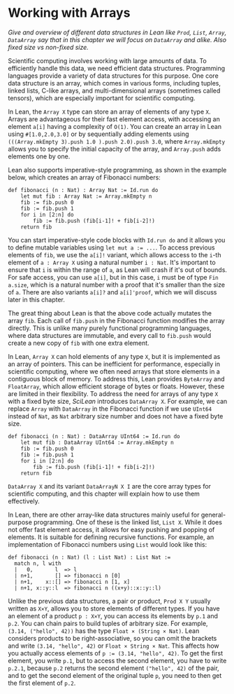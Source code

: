 # Working with Arrays

*Give and overview of different data structures in Lean like `Prod`, `List`, `Array`, `DataArray` say that in this chapter we will focus on `DataArray` and alike. Also fixed size vs non-fixed size.*

Scientific computing involves working with large amounts of data. To efficiently handle this data, we need efficient data structures. Programming languages provide a variety of data structures for this purpose. One core data structure is an array, which comes in various forms, including tuples, linked lists, C-like arrays, and multi-dimensional arrays (sometimes called tensors), which are especially important for scientific computing.

In Lean, the `Array X` type can store an array of elements of any type `X`. Arrays are advantageous for their fast element access, with accessing an element `a[i]` having a complexity of `O(1)`. You can create an array in Lean using `#[1.0,2.0,3.0]` or by sequentially adding elements using `(((Array.mkEmpty 3).push 1.0 ).push 2.0).push 3.0`, where `Array.mkEmpty` allows you to specify the initial capacity of the array, and `Array.push` adds elements one by one.

Lean also supports imperative-style programming, as shown in the example below, which creates an array of Fibonacci numbers:

```lean
def fibonacci (n : Nat) : Array Nat := Id.run do
    let mut fib : Array Nat := Array.mkEmpty n
    fib := fib.push 0
    fib := fib.push 1
    for i in [2:n] do
        fib := fib.push (fib[i-1]! + fib[i-2]!)
    return fib
```

You can start imperative-style code blocks with `Id.run do` and it allows you to define mutable variables using `let mut a := ...`. To access previous elements of `fib`, we use the `a[i]!` variant, which allows access to the `i`-th element of `a : Array X` using a natural number `i : Nat`. It's important to ensure that `i` is within the range of `a`, as Lean will crash if it's out of bounds. For safe access, you can use `a[i]`, but in this case, `i` must be of type `Fin a.size`, which is a natural number with a proof that it's smaller than the size of `a`. There are also variants `a[i]?` and `a[i]'proof`, which we will discuss later in this chapter.


The great thing about Lean is that the above code actually mutates the array `fib`. Each call of `fib.push` in the Fibonacci function modifies the array directly. This is unlike many purely functional programming languages, where data structures are immutable, and every call to `fib.push` would create a new copy of `fib` with one extra element.

In Lean, `Array X` can hold elements of any type `X`, but it is implemented as an array of pointers. This can be inefficient for performance, especially in scientific computing, where we often need arrays that store elements in a contiguous block of memory. To address this, Lean provides `ByteArray` and `FloatArray`, which allow efficient storage of bytes or floats. However, these are limited in their flexibility. To address the need for arrays of any type `X` with a fixed byte size, *SciLean* introduces `DataArray X`. For example, we can replace `Array` with `DataArray` in the Fibonacci function if we use `UInt64` instead of `Nat`, as `Nat` arbitrary size number and does not have a fixed byte size.

```lean
def fibonacci (n : Nat) : DataArray UInt64 := Id.run do
    let mut fib : DataArray UInt64 := Array.mkEmpty n
    fib := fib.push 0
    fib := fib.push 1
    for i in [2:n] do
        fib := fib.push (fib[i-1]! + fib[i-2]!)
    return fib
```

`DataArray X` and its variant `DataArrayN X I` are the core array types for scientific computing, and this chapter will explain how to use them effectively.

In Lean, there are other array-like data structures mainly useful for general-purpose programming. One of these is the linked list, `List X`. While it does not offer fast element access, it allows for easy pushing and popping of elements. It is suitable for defining recursive functions. For example, an implementation of Fibonacci numbers using `List` would look like this:

```lean
def fibonacci (n : Nat) (l : List Nat) : List Nat :=
  match n, l with
  |   0,       l  => l
  | n+1,       [] => fibonacci n [0]
  | n+1,    x::[] => fibonacci n [1, x]
  | n+1, x::y::l  => fibonacci n ((x+y)::x::y::l)
```

Unlike the previous data structures, a pair or product, `Prod X Y` usually written as `X×Y`, allows you to store elements of different types. If you have an element of a product `p : X×Y`, you can access its elements by `p.1` and `p.2`. You can chain pairs to build tuples of arbitrary size. For example, `(3.14, ("hello", 42))` has the type `Float × (String × Nat)`. Lean considers products to be right-associative, so you can omit the brackets and write `(3.14, "hello", 42)` or `Float × String × Nat`. This affects how you actually access elements of `p := (3.14, "hello", 42)`. To get the first element, you write `p.1`, but to access the second element, you have to write `p.2.1`, because `p.2` returns the second element `("hello", 42)` of the pair, and to get the second element of the original tuple `p`, you need to then get the first element of `p.2`.


